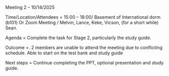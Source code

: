 Meeting 2 – 10/14/2025
	
Time/Location/Attendees 	= 15:00 – 18:00/ Basement of International dorm (b101) Or Zoom Meeting  / Melvin, Lance, Keke, Vicson, (for a short while) Sean.
	
Agenda 	= Complete the task for Stage 2, particularly the study guide. 
	
Outcome 	=. 2 members are unable to attend the meeting due to conflicting schedule. Able to start on the test bank and study guide
	
Next 	steps = Continue completing the PPT, optional presentation and study guide. 